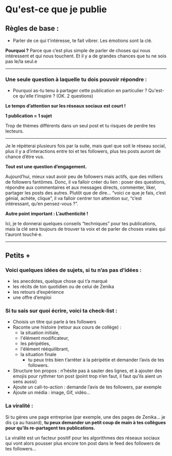 # Qu'est-ce que je publie

## Règles de base : 

* Parler de ce qui t'intéresse, te fait vibrer. Les émotions sont la clé.

**Pourquoi ?** Parce que c’est plus simple de parler de choses qui nous intéressent et qui nous touchent. Et il y a de grandes chances que tu ne sois pas le/la seul.e

---
### Une seule question à laquelle tu dois pouvoir répondre :

* Pourquoi as-tu tenu à partager cette publication en particulier ? Qu'est-ce qu'elle t’inspire ? (OK. 2 questions)

**Le temps d’attention sur les réseaux sociaux est court !**

**1 publication = 1 sujet**

Trop de thèmes différents dans un seul post et tu risques de perdre tes lecteurs.

---
Je le répèterai plusieurs fois par la suite, mais quel que soit le réseau social, plus il y a d’interactions entre toi et tes followers, plus tes posts auront de chance d’être vus. 

**Tout est une question d’engagement.**

Aujourd’hui, mieux vaut avoir peu de followers mais actifs, que des milliers de followers fantômes.
Donc, il va falloir créer du lien : poser des questions, répondre aux commentaires et aux messages directs, commenter, liker, partager les posts des autres.
Plutôt que de dire… “voici ce que je fais, c’est génial, achète, clique”,  il va falloir centrer ton attention sur, “c’est intéressant, qu’en pensez-vous ?”.

**Autre point important : L’authenticité !**

Ici, je te donnerai quelques conseils “techniques” pour tes publications, mais la clé sera toujours de trouver ta voix et de parler de choses vraies qui t’auront touché·e.

---
## Petits +

### Voici quelques idées de sujets, si tu n’as pas d’idées :
* les anecdotes, quelque chose qui t’a marqué
* les récits de ton quotidien ou de celui de Zenika
* les retours d’expérience
* une offre d’emploi 
### Si tu sais sur quoi écrire, voici ta check-list :
* Choisis un titre qui parle à tes followers
* Raconte une histoire (retour aux cours de collège) : 
   * la situation initiale,
   * l'élément modificateur,
   * les péripéties,
   * l'élément rééquilibrant,
   * la situation finale 
      * tu peux très bien t’arrêter à la péripétie et demander l’avis de tes followers.
* Structure ton propos : n’hésite pas à sauter des lignes, et à ajouter des emojis pour rythmer ton post (point trop n’en faut, il faut qu’ils aient un sens aussi)
* Ajoute un call-to-action : demande l’avis de tes followers, par exemple
* Ajoute un média : image, Gif, vidéo...

### La viralité :
Si tu gères une page entreprise (par exemple, une des pages de Zenika… je dis ça au hasard), **tu peux demander un petit coup de main à tes collègues pour qu’ils re-partagent tes publications.**

La viralité est un facteur positif pour les algorithmes des réseaux sociaux qui vont alors pousser plus encore ton post dans le feed des followers de tes followers… 

